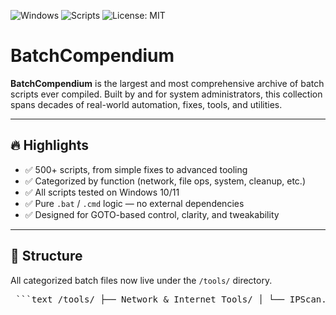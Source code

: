 ![Windows](https://img.shields.io/badge/platform-Windows-blue)
![Scripts](https://img.shields.io/badge/scripts-500%2B-green)
![License: MIT](https://img.shields.io/badge/license-MIT-brightgreen)

# BatchCompendium

**BatchCompendium** is the largest and most comprehensive archive of batch scripts ever compiled. Built by and for system administrators, this collection spans decades of real-world automation, fixes, tools, and utilities.

---

## 🔥 Highlights

- ✅ 500+ scripts, from simple fixes to advanced tooling
- ✅ Categorized by function (network, file ops, system, cleanup, etc.)
- ✅ All scripts tested on Windows 10/11
- ✅ Pure `.bat` / `.cmd` logic — no external dependencies
- ✅ Designed for GOTO-based control, clarity, and tweakability

---

## 📁 Structure

All categorized batch files now live under the `/tools/` directory.

<pre> ```text /tools/ ├── Network & Internet Tools/ │ └── IPScan.bat ├── System Tweaks & Performance Enhancements/ │ └── CleanStartup.bat ``` </pre>
